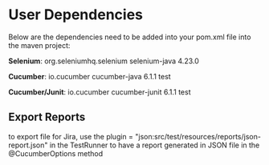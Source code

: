 # User Dependencies
Below are the dependencies need to be added into your pom.xml file into the maven project:
<!-- https://mvnrepository.com/artifact/org.seleniumhq.selenium/selenium-java -->
**Selenium**:
<dependency>
    <groupId>org.seleniumhq.selenium</groupId>
    <artifactId>selenium-java</artifactId>
    <version>4.23.0</version>
</dependency>

**Cucumber**:
<dependency>
    <groupId>io.cucumber</groupId>
    <artifactId>cucumber-java</artifactId>
    <version>6.1.1</version>
    <scope>test</scope>
</dependency>

**Cucumber/Junit**:
<dependency>
    <groupId>io.cucumber</groupId>
    <artifactId>cucumber-junit</artifactId>
    <version>6.1.1</version>
    <scope>test</scope>
</dependency>

## Export Reports
to export file for Jira, use the 
plugin = "json:src/test/resources/reports/json-report.json"
in the TestRunner to have a report generated in JSON file in the @CucumberOptions method
